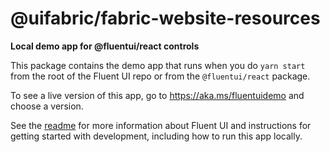 # @uifabric/fabric-website-resources

**Local demo app for @fluentui/react controls**

This package contains the demo app that runs when you do `yarn start` from the root of the Fluent UI repo or from the `@fluentui/react` package.

To see a live version of this app, go to https://aka.ms/fluentuidemo and choose a version.

See the [readme](https://github.com/microsoft/fluentui) for more information about Fluent UI and instructions for getting started with development, including how to run this app locally.
